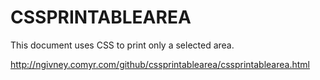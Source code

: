 # CSSPRINTABLEAREA
This document uses CSS to print only a selected area.

http://ngivney.comyr.com/github/cssprintablearea/cssprintablearea.html
